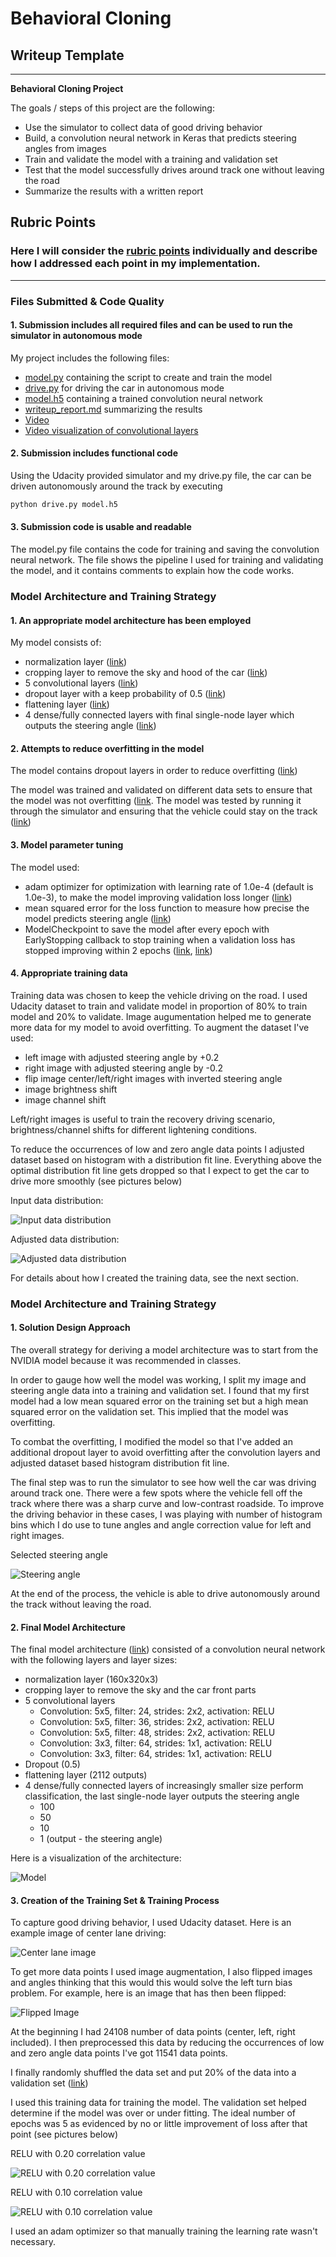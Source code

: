 # **Behavioral Cloning** 

## Writeup Template

---

**Behavioral Cloning Project**

The goals / steps of this project are the following:
* Use the simulator to collect data of good driving behavior
* Build, a convolution neural network in Keras that predicts steering angles from images
* Train and validate the model with a training and validation set
* Test that the model successfully drives around track one without leaving the road
* Summarize the results with a written report


[//]: # (Image References)

[image1]: ./examples/placeholder.png "Model Visualization"
[image2]: ./examples/placeholder.png "Grayscaling"
[image3]: ./examples/placeholder_small.png "Recovery Image"
[image4]: ./examples/placeholder_small.png "Recovery Image"
[image5]: ./examples/placeholder_small.png "Recovery Image"
[image6]: ./examples/placeholder_small.png "Normal Image"
[image7]: ./examples/placeholder_small.png "Flipped Image"

## Rubric Points
### Here I will consider the [rubric points](https://review.udacity.com/#!/rubrics/432/view) individually and describe how I addressed each point in my implementation.  

---
### Files Submitted & Code Quality

#### 1. Submission includes all required files and can be used to run the simulator in autonomous mode

My project includes the following files:
* [model.py](model.py) containing the script to create and train the model
* [drive.py](drive.py) for driving the car in autonomous mode
* [model.h5](model.h5) containing a trained convolution neural network 
* [writeup_report.md](writeup_report.md) summarizing the results
* [Video](video.mp4)
* [Video visualization of convolutional layers](video_featuremap.mp4)

#### 2. Submission includes functional code
Using the Udacity provided simulator and my drive.py file, the car can be driven autonomously around the track by executing 
```sh
python drive.py model.h5
```

#### 3. Submission code is usable and readable

The model.py file contains the code for training and saving the convolution neural network. The file shows the pipeline I used for training and validating the model, and it contains comments to explain how the code works.

### Model Architecture and Training Strategy

#### 1. An appropriate model architecture has been employed

My model consists of:

- normalization layer ([link](model.py#L54))
- cropping layer to remove the sky and hood of the car ([link](model.py#L56))
- 5 convolutional layers ([link](model.py#L57))
- dropout layer with a keep probability of 0.5 ([link](model.py#L62))
- flattening layer ([link](model.py#L63))
- 4 dense/fully connected layers with final single-node layer which outputs the steering angle ([link](model.py#L64))

#### 2. Attempts to reduce overfitting in the model

The model contains dropout layers in order to reduce overfitting ([link](model.py#L62)) 

The model was trained and validated on different data sets to ensure that the model was not overfitting ([link](model.py#L94). The model was tested by running it through the simulator and ensuring that the vehicle could stay on the track ([link](model.py#L108))

#### 3. Model parameter tuning

The model used:

- adam optimizer for optimization with learning rate of 1.0e-4 (default is 1.0e-3), to make the model improving validation loss longer ([link](model.py#L82))
- mean squared error for the loss function to measure how precise the model predicts steering angle ([link](model.py#L82))
- ModelCheckpoint to save the model after every epoch with EarlyStopping callback to stop training when a validation loss has stopped improving within 2 epochs ([link](model.py#L129), [link](model.py#L138))

#### 4. Appropriate training data

Training data was chosen to keep the vehicle driving on the road. I used Udacity dataset to train and validate model in proportion of 80% to train model and 20% to validate. Image augumentation helped me to generate more data for my model to avoid overfitting.
To augment the dataset I've used:

- left image with adjusted steering angle by +0.2
- right image with adjusted steering angle by -0.2
- flip image center/left/right images with inverted steering angle
- image brightness shift
- image channel shift

Left/right images is useful to train the recovery driving scenario, brightness/channel shifts for different lightening conditions.

To reduce the occurrences of low and zero angle data points I adjusted dataset based on histogram with a distribution fit line. Everything above the optimal distribution fit line gets dropped so that I expect to get the car to drive more smoothly (see pictures below)

Input data distribution:

![Input data distribution](doc/input_hist.png)

Adjusted data distribution:

![Adjusted data distribution](doc/adjusted_hist.png)

For details about how I created the training data, see the next section. 

### Model Architecture and Training Strategy

#### 1. Solution Design Approach

The overall strategy for deriving a model architecture was to start from the NVIDIA model because it was recommended in classes.

In order to gauge how well the model was working, I split my image and steering angle data into a training and validation set. I found that my first model had a low mean squared error on the training set but a high mean squared error on the validation set. This implied that the model was overfitting. 

To combat the overfitting, I modified the model so that I've added an additional dropout layer to avoid overfitting after the convolution layers and adjusted dataset based histogram distribution fit line.

The final step was to run the simulator to see how well the car was driving around track one. There were a few spots where the vehicle fell off the track where there was a sharp curve and low-contrast roadside. To improve the driving behavior in these cases, I was playing with number of histogram bins which I do use to tune angles and angle correction value for left and right images.

Selected steering angle

![Steering angle](doc/steering_angle.png)


At the end of the process, the vehicle is able to drive autonomously around the track without leaving the road.

#### 2. Final Model Architecture

The final model architecture ([link](model.py#L50)) consisted of a convolution neural network with the following layers and layer sizes:

- normalization layer (160x320x3)
- cropping layer to remove the sky and the car front parts
- 5 convolutional layers
    - Convolution: 5x5, filter: 24, strides: 2x2, activation: RELU
    - Convolution: 5x5, filter: 36, strides: 2x2, activation: RELU
    - Convolution: 5x5, filter: 48, strides: 2x2, activation: RELU
    - Convolution: 3x3, filter: 64, strides: 1x1, activation: RELU
    - Convolution: 3x3, filter: 64, strides: 1x1, activation: RELU
- Dropout (0.5)
- flattening layer (2112 outputs)
- 4 dense/fully connected layers of increasingly smaller size perform classification, the last single-node layer outputs the steering angle
    - 100
    - 50
    - 10
    - 1 (output - the steering angle)

Here is a visualization of the architecture:

![Model](doc/model.png)

#### 3. Creation of the Training Set & Training Process

To capture good driving behavior, I used Udacity dataset. Here is an example image of center lane driving:

![Center lane image](doc/center_image.png)

To get more data points I used image augmentation, I also flipped images and angles thinking that this would this would solve the left turn bias problem. For example, here is an image that has then been flipped:

![Flipped Image](doc/flipped_image.png)


At the beginning I had 24108 number of data points (center, left, right included). I then preprocessed this data by reducing the occurrences of low and zero angle data points I've got 11541 data points.

I finally randomly shuffled the data set and put 20% of the data into a validation set ([link](model.py#L94)) 

I used this training data for training the model. The validation set helped determine if the model was over or under fitting. The ideal number of epochs was 5 as evidenced by no or little improvement of loss after that point (see pictures below)

RELU with 0.20 correlation value

![RELU with 0.20 correlation value](doc/relu_setup_corr_020.png)
 
RELU with 0.10 correlation value

![RELU with 0.10 correlation value](doc/relu_setup_corr_010.png)

I used an adam optimizer so that manually training the learning rate wasn't necessary.
